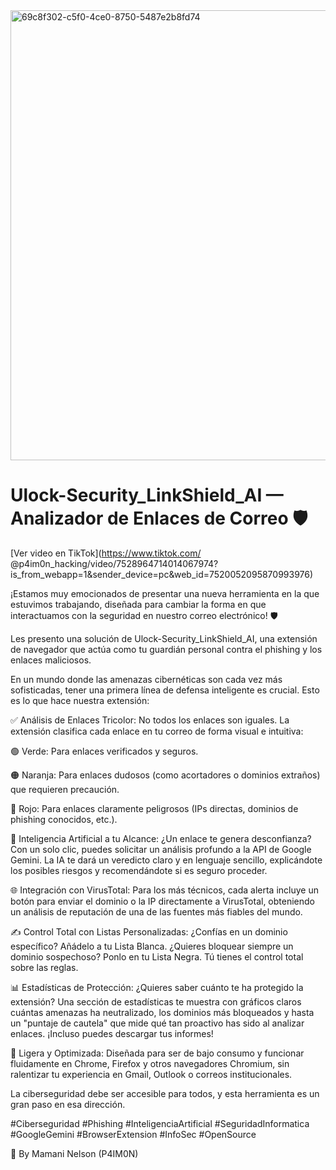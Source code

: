 
<img width="1280" height="720" alt="69c8f302-c5f0-4ce0-8750-5487e2b8fd74" src="https://github.com/user-attachments/assets/c02f1a21-3e3c-4ea8-90f9-b529abcfe054" />

# Ulock-Security_LinkShield_AI — Analizador de Enlaces de Correo 🛡️

[Ver video en TikTok](https://www.tiktok.com/ @p4im0n_hacking/video/7528964714014067974?is_from_webapp=1&sender_device=pc&web_id=7520052095870993976)

¡Estamos muy emocionados de presentar una nueva herramienta en la que estuvimos trabajando, diseñada para cambiar la forma en que interactuamos con la seguridad en nuestro correo electrónico! 🛡️

Les presento una solución de Ulock-Security_LinkShield_AI, una extensión de navegador que actúa como tu guardián personal contra el phishing y los enlaces maliciosos.

En un mundo donde las amenazas cibernéticas son cada vez más sofisticadas, tener una primera línea de defensa inteligente es crucial. Esto es lo que hace nuestra extensión:

✅ Análisis de Enlaces Tricolor: No todos los enlaces son iguales. La extensión clasifica cada enlace en tu correo de forma visual e intuitiva:

🟢 Verde: Para enlaces verificados y seguros.

🟠 Naranja: Para enlaces dudosos (como acortadores o dominios extraños) que requieren precaución.

🔴 Rojo: Para enlaces claramente peligrosos (IPs directas, dominios de phishing conocidos, etc.).

🧠 Inteligencia Artificial a tu Alcance: ¿Un enlace te genera desconfianza? Con un solo clic, puedes solicitar un análisis profundo a la API de Google Gemini. La IA te dará un veredicto claro y en lenguaje sencillo, explicándote los posibles riesgos y recomendándote si es seguro proceder.

🌐 Integración con VirusTotal: Para los más técnicos, cada alerta incluye un botón para enviar el dominio o la IP directamente a VirusTotal, obteniendo un análisis de reputación de una de las fuentes más fiables del mundo.

✍️ Control Total con Listas Personalizadas: ¿Confías en un dominio específico? Añádelo a tu Lista Blanca. ¿Quieres bloquear siempre un dominio sospechoso? Ponlo en tu Lista Negra. Tú tienes el control total sobre las reglas.

📊 Estadísticas de Protección: ¿Quieres saber cuánto te ha protegido la extensión? Una sección de estadísticas te muestra con gráficos claros cuántas amenazas ha neutralizado, los dominios más bloqueados y hasta un "puntaje de cautela" que mide qué tan proactivo has sido al analizar enlaces. ¡Incluso puedes descargar tus informes!

🚀 Ligera y Optimizada: Diseñada para ser de bajo consumo y funcionar fluidamente en Chrome, Firefox y otros navegadores Chromium, sin ralentizar tu experiencia en Gmail, Outlook o correos institucionales.

La ciberseguridad debe ser accesible para todos, y esta herramienta es un gran paso en esa dirección.

#Ciberseguridad #Phishing #InteligenciaArtificial #SeguridadInformatica #GoogleGemini #BrowserExtension #InfoSec #OpenSource

🚩 By Mamani Nelson (P4IM0N)

